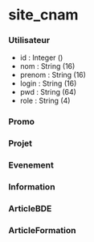 # site_cnam

### Utilisateur
- id : Integer ()
- nom : String (16)
- prenom : String (16)
- login : String (16)
- pwd : String (64)
- role : String (4)

### Promo

### Projet

### Evenement

### Information

### ArticleBDE

### ArticleFormation